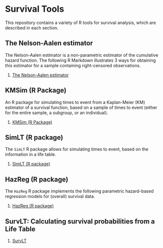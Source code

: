 # Survival Tools

This repository contains a variety of R tools for survival analysis, which are described in each section.

## The Nelson-Aalen estimator

The Nelson-Aalen estimator is a non-parametric estimator of the cumulative hazard function. The following R Markdown illustrates 3 ways for obtaining this estimator for a sample containing right-censored observations.

1. [The Nelson-Aalen estimator](https://rpubs.com/FJRubio/NelsonAalen)

## KMSim (R Package)

An R package for simulating times to event from a Kaplan-Meier (KM) estimator of a survival function, based on a sample of times to event (either for the entire sample, a subgroup, or an individual).

1. [KMSim (R Package)](https://github.com/FJRubio67/KMSim)

## SimLT (R package)

The `SimLT` R package allows for simulating times to event, based on the information in a life table. 

1. [SimLT (R package)](https://github.com/FJRubio67/SimLT)

## HazReg (R package)

The `HazReg` R package implements the following parametric hazard-based regression models for (overall) survival data.

1. [HazReg (R package)](https://github.com/FJRubio67/HazReg)

## SurvLT: Calculating survival probabilities from a Life Table

1. [SurvLT](https://github.com/FJRubio67/SurvLT)
